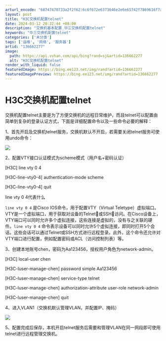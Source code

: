 ```yaml
---
arturl_encode: "68747470733a2f2f62:6c6f672e6373646e2e6e65742f7869616f7a69796f7571752f:61727469636c652f64657461696c732f313336363632323737"
layout: post
title: "H3C交换机配置telnet"
date: 2024-03-12 20:32:44 +08:00
description: "交换机基本配置_华三交换机配置telnet"
keywords: "华三交换机配置telnet"
categories: ['未分类']
tags: ['运维', '网络', '服务器']
artid: "136662277"
image:
  path: https://api.vvhan.com/api/bing?rand=sj&artid=136662277
  alt: "H3C交换机配置telnet"
render_with_liquid: false
featuredImage: https://bing.ee123.net/img/rand?artid=136662277
featuredImagePreview: https://bing.ee123.net/img/rand?artid=136662277
---
```


# H3C交换机配置telnet

交换机配置telnet主要是为了方便交换机的远程日常维护，而且telnet可以配置由简单到复杂的登录认证方式，下面是详细配置命令以及一些命令必要的解释：

1、首先开启及交换机telnet服务，交换机默认不开启，若需要关闭telnet服务可使用undo命令：

![](https://i-blog.csdnimg.cn/blog_migrate/a600c56d4931a376d199c11db940ff86.png)

2、配置VTY接口认证模式为scheme模式（用户名+密码认证）
  
[H3C] line vty 0 4
  
[H3C-line-vty0-4] authentication-mode scheme
  
[H3C-line-vty0-4] quit

line vty 0 4代表什么
  
`line vty 0 4` 是Cisco IOS命令，用于配置VTY（Virtual Teletype）虚拟端口。VTY是一个虚拟端口，用于获取对设备的Telnet或SSH访问。在Cisco设备上，VTY端口可以同时允许多个虚拟连接，这些连接是虚拟的，没有与之关联的硬件。`line vty 0 4` 命令表示设备可以同时允许5个虚拟连接，即同时打开5个会话。这些会话可以通过Telnet或SSH方式进行远程登录。此外，这个命令还允许对VTY端口进行配置，例如配置密码或ACL（访问控制列表）等。

3、创建本地账号chen，密码为Aa123456，授权用户角色为network-admin。
  
[H3C] local-user chen
  
[H3C-luser-manage-chen] password simple Aa123456
  
[H3C-luser-manage-chen] service-type telnet
  
[H3C-luser-manage-chen] authorization-attribute user-role network-admin
  
[H3C-luser-manage-chen] quit

4、进入VLAN1（交换机默认管理VLAN，并配置IP、掩码）
  
![](https://i-blog.csdnimg.cn/blog_migrate/299195d75cc23f2b74805dcb2eb23cbe.png)
  
5、配置完成后保存，本机开启telnet服务后需要和管理VLAN在同一网段即可使用telnet进行远程管理交换机。
